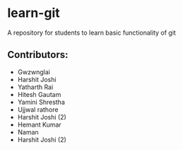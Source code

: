 # learn-git
A repository for students to learn basic functionality of git

## Contributors:
 - Gwzwnglai 
 - Harshit Joshi
 - Yatharth Rai
 - Hitesh Gautam
 - Yamini Shrestha
 - Ujjwal rathore
 - Harshit Joshi (2) 
 - Hemant Kumar
 - Naman
 - Harshit Joshi (2)